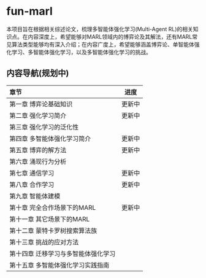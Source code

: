 # fun-marl

本项目旨在根据相关综述论文，梳理多智能体强化学习(Multi-Agent RL)的相关知识点。在内容深度上，希望能够对MARL领域内的博弈论及其解法，还有MARL常见算法类型能够均有深入介绍；在内容广度上，希望能够涵盖博弈论、单智能体强化学习、多智能体强化学习，以及多智能体强化学习的挑战。



## 内容导航(规划中)

| 章节                                |  进度  |
| :---------------------------------- | :----: |
| 第一章 博弈论基础知识               | 更新中 |
| 第二章 强化学习简介                 | 更新中 |
| 第三章 强化学习的泛化性             |        |
| 第四章 多智能体强化学习简介         | 更新中 |
| 第五章 博弈的解方法                 | 更新中 |
| 第六章 涌现行为分析                 |        |
| 第七章 通信学习                     | 更新中 |
| 第八章 合作学习                     | 更新中 |
| 第九章 智能体建模                   |        |
| 第十章 完全合作场景下的MARL         | 更新中 |
| 第十一章 其它场景下的MARL           |        |
| 第十二章 蒙特卡罗树搜索算法族       |        |
| 第十三章 挑战的应对方法             |        |
| 第十四章 迁移学习与多智能体强化学习 |        |
| 第十五章 多智能体强化学习实践指南   |        |

